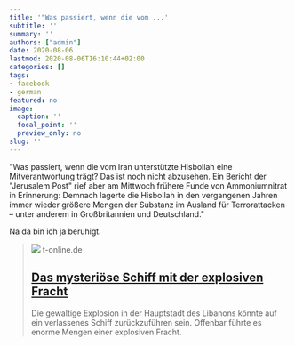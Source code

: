 ```yaml
---
title: '"Was passiert, wenn die vom ...'
subtitle: ''
summary: ''
authors: ["admin"]
date: 2020-08-06
lastmod: 2020-08-06T16:10:44+02:00
categories: []
tags:
- facebook
- german
featured: no
image:
  caption: ''
  focal_point: ''
  preview_only: no
slug: ''
---
```

"Was passiert, wenn die vom Iran unterstützte Hisbollah eine Mitverantwortung trägt? Das ist noch nicht abzusehen. Ein Bericht der "Jerusalem Post" rief aber am Mittwoch frühere Funde von Ammoniumnitrat in Erinnerung: Demnach lagerte die Hisbollah in den vergangenen Jahren immer wieder größere Mengen der Substanz im Ausland für Terrorattacken – unter anderem in Großbritannien und Deutschland."

Na da bin ich ja beruhigt.
> [![](https://bilder.t-online.de/b/88/34/63/94/id_88346394/tid_da/eine-alte-aufnahme-der-rhosus-sie-brachte-offenbar-das-ammoniumnitrat-nach-beirut-warum-blieb-es-dort-im-lagerhaus-12-.jpg)](https://www.t-online.de/nachrichten/panorama/id_88345294/explosion-in-beirut-mysterioeses-schiff-mit-explosiver-fracht.html)
> t-online.de
> ## [Das mysteriöse Schiff mit der explosiven Fracht](https://www.t-online.de/nachrichten/panorama/id_88345294/explosion-in-beirut-mysterioeses-schiff-mit-explosiver-fracht.html)
>
>Die gewaltige Explosion in der Hauptstadt des Libanons könnte auf ein verlassenes Schiff zurückzuführen sein. Offenbar führte es enorme Mengen einer explosiven Fracht. 


